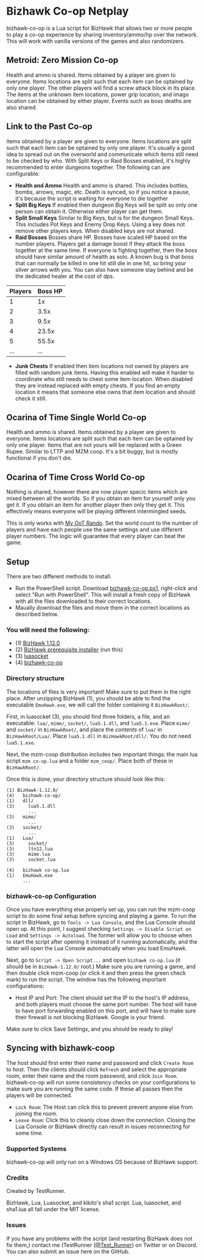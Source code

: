 # Bizhawk Co-op Netplay

bizhawk-co-op is a Lua script for BizHawk that allows two or more people to play a co-op experience by sharing inventory/ammo/hp over the network. This will work with vanilla versions of the games and also randomizers.

## Metroid: Zero Mission Co-op

Health and ammo is shared. Items obtained by a player are given to everyone. Items locations are split such that each item can be optained by only one player. The other players will find a screw attack block in its place. The items at the unknown item locations, power grip location, and imago location can be obtained by either player. Events such as boss deaths are also shared.

## Link to the Past Co-op

Items obtained by a player are given to everyone. Items locations are split such that each item can be optained by only one player. It's usually a good idea to spread out on the overworld and communicate which items still need to be checked by who. With Split Keys or Raid Bosses enabled, it's highly recommended to enter dungeons together. The following can are configurable:
 
* **Health and Ammo** Health and ammo is shared. This includes bottles, bombs, arrows, magic, etc. Death is synced, so if you notice a pause, it's because the script is waiting for everyone to die together
* **Split Big Keys** If enabled then dungeon Big Keys will be split so only one person can obtain it. Otherwise either player can get them.
* **Split Small Keys** Similar to Big Keys, but is for the dungeon Small Keys. This includes Pot Keys and Enemy Drop Keys. Using a key does not remove other players keys. When disabled keys are not shared.
* **Raid Bosses** Bosses share HP. Bosses have scaled HP based on the number players. Players get a damage boost if they attack the boss together at the same time. If everyone is fighting together, then the boss should have similar amount of health as solo. A known bug is that boss that can normally be killed in one hit still die in one hit, so bring your silver arrows with you. You can also have someone stay behind and be the dedicated healer at the cost of dps.

| Players | Boss HP |
|---|-------|
| 1 | 1x    |
| 2 | 3.5x  |
| 3 | 9.5x  |
| 4 | 23.5x |
| 5 | 55.5x |
| ... | ... |

* **Junk Chests** If enabled then item locations not owned by players are filled with random junk items. Having this enabled will make it harder to coordinate who still needs to chest some item location. When disabled they are instead replaced with empty chests. If you find an empty location it means that someone else owns that item location and should check it still.

## Ocarina of Time Single World Co-op

Health and ammo is shared. Items obtained by a player are given to everyone. Items locations are split such that each item can be optained by only one player. Items that are not yours will be replaced with a Green Rupee. Similar to LTTP and MZM coop. It's a bit buggy, but is mostly functional if you don't die.

## Ocarina of Time Cross World Co-op

Nothing is shared, however there are now player specic items which are mixed between all the worlds. So if you obtain an item for yourself only you get it. If you obtain an item for another player then only they get it. This effectively means everyone will be playing different intermingled seeds.

This is only works with [My OoT Rando](https://github.com/TestRunnerSRL/OoT-Randomizer/tree/Dev). Set the world count to the number of players and have each people use the same settings and use different player numbers. The logic will guarantee that every player can beat the game.

## Setup
There are two different methods to install.
* Run the PowerShell script. Download [bizhawk-co-op.ps1](https://github.com/TestRunnerSRL/bizhawk-co-op/releases), right-click and select "Run with PowerShell". This will install a fresh copy of BizHawk with all the files downloaded to their correct locations.
* Maually download the files and move them in the correct locations as described below.

### You will need the following:

* (1) [BizHawk 1.12.0](https://github.com/TASVideos/BizHawk/releases/tag/1.12.0)
* (2) [BizHawk prerequisite installer](https://github.com/TASVideos/BizHawk-Prereqs/releases/tag/1.4) (run this)
* (3) [luasocket](http://files.luaforge.net/releases/luasocket/luasocket/luasocket-2.0.2/luasocket-2.0.2-lua-5.1.2-Win32-vc8.zip)
* (4) [bizhawk-co-op](https://github.com/TestRunnerSRL/bizhawk-co-op/releases)

### Directory structure

The locations of files is very important! Make sure to put them in the right place. After unzipping BizHawk (1), you should be able to find the executable `EmuHawk.exe`, we will call the folder containing it `BizHawkRoot/`.

First, in luasocket (3), you should find three folders, a file, and an executable: `lua/`, `mime/`, `socket/`, `lua5.1.dll`, and `lua5.1.exe`.
Place `mime/` and `socket/` in `BizHawkRoot/`, and place the *contents* of `lua/` in `BizHawkRoot/Lua/`. Place `lua5.1.dll` in `BizHawkRoot/dll/`. You do not need `lua5.1.exe`.

Next, the mzm-coop distribution includes two important things: the main lua script `mzm co-op.lua` and a folder `mzm_coop/`. Place both of these in `BizHawkRoot/`.

Once this is done, your directory structure should look like this:

```
(1) BizHawk-1.12.0/ 
(4)   bizhawk-co-op/
(1)   dll/
(3)     lua5.1.dll
        ...
(3)   mime/
        ...
(3)   socket/
        ...
(1)   Lua/
(3)     socket/
(3)     ltn12.lua
(3)     mime.lua
(3)     socket.lua

(4)   bizhawk co-op.lua
(1)   EmuHawk.exe
      ...
```

### bizhawk-co-op Configuration

Once you have everything else properly set up, you can run the mzm-coop script to do some final setup before syncing and playing a game. To run the script in BizHawk, go to `Tools -> Lua Console`, and the Lua Console should open up. At this point, I suggest checking `Settings -> Disable Script on Load` and `Settings -> Autoload`. The former will allow you to choose when to start the script after opening it instead of it running automatically, and the latter will open the Lua Console automatically when you load EmuHawk.

Next, go to `Script -> Open Script...` and open `bizhawk co-op.lua` (it should be in `BizHawk-1.12.0/` root.) Make sure you are running a game, and then double click mzm-coop (or click it and then press the green check mark) to run the script. The window has the following important configurations:

* Host IP and Port: The client should set the IP to the host's IP address, and both players must choose the same port number. The host will have to have port forwarding enabled on this port, and will have to make sure their firewall is not blocking BizHawk. Google is your friend.

Make sure to click Save Settings, and you should be ready to play!


## Syncing with bizhawk-coop

The host should first enter their name and password and click `Create Room` to host. Then the clients should click `Refresh` and select the appropriate room, enter their name and the room password, and click `Join Room`. bizhawk-co-op will run some consistency checks on your configurations to make sure you are running the same code. If these all passes then the players will be connected.

* `Lock Room`: The Host can click this to prevent prevent anyone else from joining the room. 
* `Leave Room`: Click this to cleanly close down the connection. Closing the Lua Console or BizHawk directly can result in issues reconnecting for some time.


### Supported Systems

bizhawk-co-op will only run on a Windows OS because of BizHawk support.

### Credits

Created by TestRunner.

BizHawk, Lua, Luasocket, and kikito's sha1 script. Lua, luasocket, and sha1.lua all fall under the MIT license.

### Issues

If you have any problems with the script (and restarting BizHawk does not fix them,) contact me (TestRunner ([@Test_Runner](https://twitter.com/Test_Runner)) on Twitter or on Discord. You can also submit an issue here on the GitHub.
